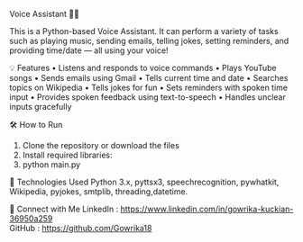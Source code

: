Voice Assistant 🎤🤖

This is a Python-based Voice Assistant. It can perform a variety of tasks such as playing music, sending emails, telling jokes, setting reminders, and providing time/date — all using your voice!

💡 Features
•	Listens and responds to voice commands
•	Plays YouTube songs
•	Sends emails using Gmail
•	Tells current time and date
•	Searches topics on Wikipedia
•	Tells jokes for fun
•	Sets reminders with spoken time input
•	Provides spoken feedback using text-to-speech
•	Handles unclear inputs gracefully

🛠 How to Run
1. Clone the repository or download the files
2. Install required libraries:
3. python main.py

🧪 Technologies Used
Python 3.x, pyttsx3, speechrecognition, pywhatkit, Wikipedia, pyjokes, smtplib,   threading,datetime.

🔗 Connect with Me
LinkedIn : https://www.linkedin.com/in/gowrika-kuckian-36950a259  
GitHub : https://github.com/Gowrika18
